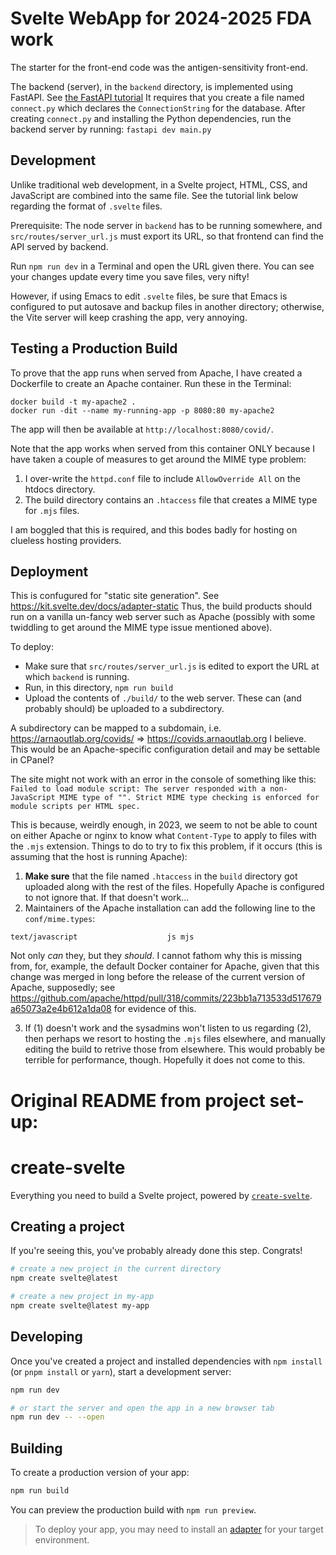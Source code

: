 # Svelte WebApp for 2024-2025 FDA work

The starter for the front-end code was the antigen-sensitivity front-end.

The backend (server), in the `backend` directory, is implemented using FastAPI.
See [the FastAPI tutorial](https://fastapi.tiangolo.com/tutorial/)
It requires that you create a file named `connect.py` which declares the 
`ConnectionString` for the database.
After creating `connect.py` and installing the Python dependencies, run the backend
server by running: 
`fastapi dev main.py`

## Development

Unlike traditional web development, in a Svelte project, HTML, CSS, and JavaScript
are combined into the same file. See the tutorial link below regarding the format
of `.svelte` files.

Prerequisite: The node server in `backend` has to be running somewhere, and
`src/routes/server_url.js` must export its URL, so that frontend can find the API
served by backend.

Run `npm run dev` in a Terminal and open the URL given there. You can see your changes
update every time you save files, very nifty!

However, if using Emacs to edit `.svelte` files, be sure that Emacs is configured to put autosave
and backup files in another directory; otherwise, the Vite server will keep crashing the
app, very annoying.

## Testing a Production Build

To prove that the app runs when served from Apache, I have created a Dockerfile to create
an Apache container. Run these in the Terminal:

```npm run build
docker build -t my-apache2 .
docker run -dit --name my-running-app -p 8080:80 my-apache2
```

The app will then be available at `http://localhost:8080/covid/`.

Note that the app works when served from this container ONLY because I have taken a couple of
measures to get around the MIME type problem:

1. I over-write the `httpd.conf` file to include `AllowOverride All` on the htdocs directory.
2. The build directory contains an `.htaccess` file that creates a MIME type for `.mjs` files.

I am boggled that this is required, and this bodes badly for hosting on clueless hosting
providers.

## Deployment

This is confugured for "static site generation". See https://kit.svelte.dev/docs/adapter-static
Thus, the build products should run on a vanilla un-fancy web server such as Apache (possibly with
some twiddling to get around the MIME type issue mentioned above).

To deploy:

- Make sure that `src/routes/server_url.js` is edited to export the URL at which `backend` is running.
- Run, in this directory, `npm run build`
- Upload the contents of `./build/` to the web server. These can (and probably should) be uploaded
  to a subdirectory.

A subdirectory can be mapped to a subdomain, i.e. https://arnaoutlab.org/covids/ =>
https://covids.arnaoutlab.org I believe. This would be an Apache-specific configuration detail
and may be settable in CPanel?

The site might not work with an error in the console of something like this:
`Failed to load module script: The server responded with a non-JavaScript MIME type of "".
Strict MIME type checking is enforced for module scripts per HTML spec.`

This is because, weirdly enough, in 2023, we seem to not be able to count on either Apache or
nginx to know what `Content-Type` to apply to files with the `.mjs` extension. Things to do
to try to fix this problem, if it occurs (this is assuming that the host is running Apache):

1. **Make sure** that the file named `.htaccess` in the `build` directory got uploaded along with the
   rest of the files. Hopefully Apache is configured to not ignore that. If that doesn't work...
2. Maintainers of the Apache installation can add the following line to the `conf/mime.types`:

`text/javascript					js mjs`

Not only _can_ they, but they _should_. I cannot fathom why this is missing from, for, example,
the default Docker container for Apache, given that this change was merged in long before the
release of the current version of Apache, supposedly; see
https://github.com/apache/httpd/pull/318/commits/223bb1a713533d517679a65073a2e4b612a1da08
for evidence of this.

3. If (1) doesn't work and the sysadmins won't listen to us regarding (2), then perhaps
   we resort to hosting the `.mjs` files elsewhere, and manually editing the build to retrive
   those from elsewhere. This would probably be terrible for performance, though. Hopefully
   it does not come to this.

# Original README from project set-up:

# create-svelte

Everything you need to build a Svelte project, powered by [`create-svelte`](https://github.com/sveltejs/kit/tree/master/packages/create-svelte).

## Creating a project

If you're seeing this, you've probably already done this step. Congrats!

```bash
# create a new project in the current directory
npm create svelte@latest

# create a new project in my-app
npm create svelte@latest my-app
```

## Developing

Once you've created a project and installed dependencies with `npm install` (or `pnpm install` or `yarn`), start a development server:

```bash
npm run dev

# or start the server and open the app in a new browser tab
npm run dev -- --open
```

## Building

To create a production version of your app:

```bash
npm run build
```

You can preview the production build with `npm run preview`.

> To deploy your app, you may need to install an [adapter](https://kit.svelte.dev/docs/adapters) for your target environment.
